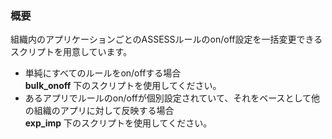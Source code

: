 ### 概要
組織内のアプリケーションごとのASSESSルールのon/off設定を一括変更できるスクリプトを用意しています。
- 単純にすべてのルールをon/offする場合  
  **bulk_onoff** 下のスクリプトを使用してください。
- あるアプリでルールのon/offが個別設定されていて、それをベースとして他の組織のアプリに対して反映する場合  
  **exp_imp** 下のスクリプトを使用してください。
